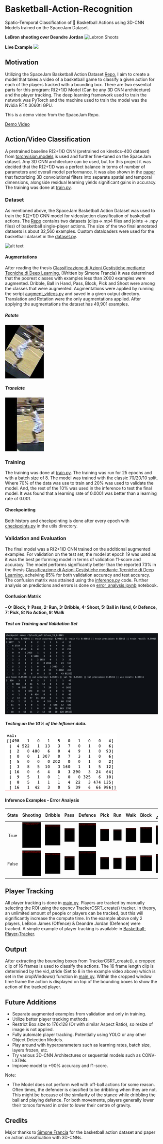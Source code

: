 # Basketball-Action-Recognition
Spatio-Temporal Classification of 🏀 Basketball Actions using 3D-CNN Models trained on the SpaceJam Dataset.

**LeBron shooting over Deandre Jordan**
![Lebron Shoots](examples/lebron_shoots.gif)

**Live Example**
![](examples/live_basketball.gif)

## Motivation
Utilizing the SpaceJam Basketball Action Dataset [Repo](https://github.com/simonefrancia/SpaceJam), I aim to create a model that takes a video of a basketball game to classify a given action for each of the players tracked with a bounding box. There are two essential parts for this program: R(2+1)D Model (Can be any 3D CNN architecture) and the player tracking. The deep learning framework used to train the network was PyTorch and the machine used to train the model was the Nvidia RTX 3060ti GPU.

This is a demo video from the SpaceJam Repo.

[Demo Video](https://www.youtube.com/watch?v=PEziTgHx4cA)

## Action/Video Classification
A pretrained baseline R(2+1)D CNN (pretrained on kinetics-400 dataset) from [torchvision.models](https://pytorch.org/vision/0.8/models.html) is used and further fine-tuned on the SpaceJam dataset. Any 3D CNN architecture can be used, but for this project it was decided that the R(2+1)D was a perfect balance in terms of number of parameters and overall model performance. It was also shown in the [paper](https://arxiv.org/pdf/1711.11248.pdf) that factorizing 3D convolutional filters into separate spatial and temporal dimensions, alongside residual learning yields significant gains in accuracy. The training was done at [train.py](https://github.com/hkair/Basketball-Action-Recognition/blob/master/train.py).

### Dataset
As mentioned above, the SpaceJam Basketball Action Dataset was used to train the R(2+1)D CNN model for video/action classification of basketball actions. The [Repo](https://github.com/simonefrancia/SpaceJam) contains two datasets (clips->.mp4 files and joints -> .npy files) of basketball single-player actions. The size of the two final annotated datasets is about 32,560 examples. Custom dataloaders were used for the basketball dataset in the [dataset.py](https://github.com/hkair/Basketball-Action-Recognition/blob/master/dataset.py).

![alt text](https://raw.githubusercontent.com/simonefrancia/SpaceJam/master/.github/histogram.png)

#### Augmentations
After reading the thesis [Classificazione di Azioni Cestistiche mediante Tecniche di Deep Learning](https://www.researchgate.net/publication/330534530_Classificazione_di_Azioni_Cestistiche_mediante_Tecniche_di_Deep_Learning), (Written by Simone Francia) it was determined that the poorest classes with examples less than 2000 examples were augmented. Dribble, Ball in Hand, Pass, Block, Pick and Shoot were among the classes that were augmented. Augmentations were applied by running the script [augment_videos.py](https://github.com/hkair/Basketball-Action-Recognition/blob/master/augment_videos.py) and saved in a given output directory. Translation and Rotation were the only augmentations applied. After applying the augmentations the dataset has 49,901 examples.

##### Rotate
![rotate](examples/0000000_flipped_rotate_330.gif)
##### Translate
![translate](examples/0000000_translate_32_0.gif)

### Training
The training was done at [train.py](https://github.com/hkair/Basketball-Action-Recognition/blob/master/train.py). The training was run for 25 epochs and with a batch size of 8. The model was trained with the classic 70/20/10 split. Where 70% of the data was use to train and 20% was used to validate the model. And, the rest of the 10% was used in the inference to test the final model. It was found that a learning rate of 0.0001 was better than a learning rate of 0.001.

#### Checkpointing
Both history and checkpointing is done after every epoch with [checkpoints.py](https://github.com/hkair/Basketball-Action-Recognition/blob/master/utils/checkpoints.py) in the utils directory.

### Validation and Evaluation
The final model was a R(2+1)D CNN trained on the additional augmented examples. For validation on the test set, the model at epoch 19 was used as it was the best performing model in terms of validation f1-score and accuracy. The model performs significantly better than the reported 73% in the thesis [Classificazione di Azioni Cestistiche mediante Tecniche di Deep Learning](https://www.researchgate.net/publication/330534530_Classificazione_di_Azioni_Cestistiche_mediante_Tecniche_di_Deep_Learning), acheiving 85% for both validation accuracy and test accuracy. The confusion matrix was attained using the [inference.py](https://github.com/hkair/Basketball-Action-Recognition/blob/master/inference.py) code. Further analysis on predictions and errors is done on [error_analysis.ipynb](https://github.com/hkair/Basketball-Action-Recognition/blob/master/error_analysis.ipynb) notebook.

#### Confusion Matrix 

**- 0: Block, 1: Pass, 2: Run, 3: Dribble, 4: Shoot, 5: Ball in Hand, 6: Defence, 7: Pick, 8: No Action, 9: Walk**

##### Test on Training and Validation Set
![training and validation](examples/epoch_19_checkpoint.png)

##### Testing on the 10% of the leftover data.
![confusion matrix](examples/confusion_matrix.png)

#### Inference Examples - Error Analysis

|   State   |   Shooting   |   Dribble   |   Pass   |   Defence   |   Pick   |   Run   |   Walk   |   Block   |   No Action   |
:----------:|:------------:|:-----------:|:--------:|:-----------:|:--------:|:-------:|:--------:|:---------:|:--------------:
True | ![true_shoot](examples/true_shoot.gif) | ![true_dribbble](examples/true_dribble.gif) | ![true_pass](examples/true_pass.gif) | ![true_defence](examples/true_defence.gif) | ![true_pick](examples/true_pick.gif) | ![true_run](examples/true_run.gif) | ![true_walk](examples/true_walk.gif) | ![true_block](examples/true_block.gif) | ![true_no_action](examples/true_no_action.gif)
False | ![false_shoot](examples/false_shoot.gif) | ![false_dribbble](examples/false_dribble.gif) | ![false_pass](examples/false_pass.gif) | ![false_defence](examples/false_defence.gif) | ![false_pick](examples/false_pick.gif) | ![false_run](examples/false_run.gif) | ![false_walk](examples/false_walk.gif) | ![false_block](examples/false_block.gif) | ![false_no_action](examples/false_no_action.gif)

## Player Tracking 
All player tracking is done in [main.py](https://github.com/hkair/Basketball-Action-Recognition/blob/master/main.py). Players are tracked by manually selecting the ROI using the opencv TrackerCSRT_create() tracker. In theory, an unlimited amount of people or players can be tracked, but this will significantly increase the compute time. In the example above only 2 players, LeBron James (Offence) & Deandre Jordan (Defence) were tracked. A simple example of player tracking is available in [Basketball-Player-Tracker](https://github.com/hkair/Basketball-Player-Tracker).

## Output
After extracting the bounding boxes from TrackerCSRT_create(), a cropped clip of 16 frames is used to classify the actions. The 16 frame length clip is determined by the vid_stride (Set to 8 in the example video above) which is set in the cropWindows() function in [main.py](https://github.com/hkair/Basketball-Action-Recognition/blob/master/main.py). Within the cropped window time frame the action is displayed on top of the bounding boxes to show the action of the tracked player.

## Future Additions
- Separate augmented examples from validation and only in training.
- Utilize better player tracking methods. 
- Restrict Box size to 176x128 (Or with similar Aspect Ratio), so resize of image is not applied.
- Fully automate player tracking. Potentially using YOLO or any other Object Detection Models.
- Play around with hyperparameters such as learning rates, batch size, layers frozen, etc.
- Try various 3D-CNN Architectures or sequential models such as CONV-LSTMs.
- Improve model to +90% accuracy and f1-score.

Note:
- The Model does not perform well with off-ball actions for some reason. Often times, the defender is classified to be dribbling when they are not. This might be because of the similarity of the stance while dribbling the ball and playing defence. For both movements, players generally lower their torsos forward in order to lower their centre of gravity.

## Credits
Major thanks to [Simone Francia](https://github.com/simonefrancia) for the basketball action dataset and paper on action classification with 3D-CNNs. 
